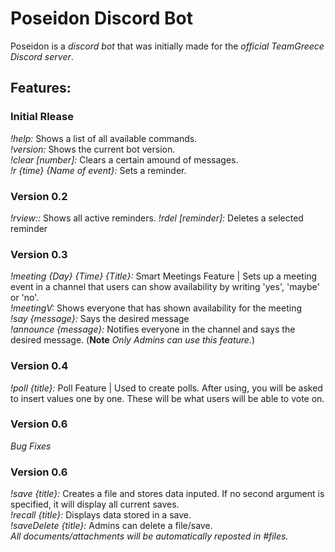 # Poseidon Discord Bot
Poseidon is a _discord bot_ that was initially made for the _official TeamGreece Discord server_.

## Features:
### Initial Rlease   
_!help:_ Shows a list of all available commands.  
_!version:_ Shows the current bot version.  
_!clear [number]:_ Clears a certain amound of messages.  
_!r {time} {Name of event}:_ Sets a reminder.  
### Version 0.2   
_!rview::_ Shows all active reminders.
_!rdel [reminder]:_ Deletes a selected reminder 
### Version 0.3    
 _!meeting {Day} {Time} {Title}:_ Smart Meetings Feature | Sets up a meeting event in a channel that users can show availability by writing 'yes', 'maybe' or 'no'.  
 _!meetingV:_ Shows everyone that has shown availability for the meeting  
 _!say {message}:_ Says the desired message  
 _!announce {message}:_ Notifies everyone in the channel and says the desired message. (__Note__ _Only Admins can use this feature._)  
### Version 0.4  
_!poll {title}:_ Poll Feature | Used to create polls. After using, you will be asked to insert values one by one. These will be what users will be able to vote on.
### Version 0.6  
_Bug Fixes_   
### Version 0.6  
_!save {title}:_ Creates a file and stores data inputed. If no second argument is specified, it will display all current saves.    
_!recall {title}:_ Displays data stored in a save.  
_!saveDelete {title}:_ Admins can delete a file/save.  
_All documents/attachments will be automatically reposted in #files._  
 